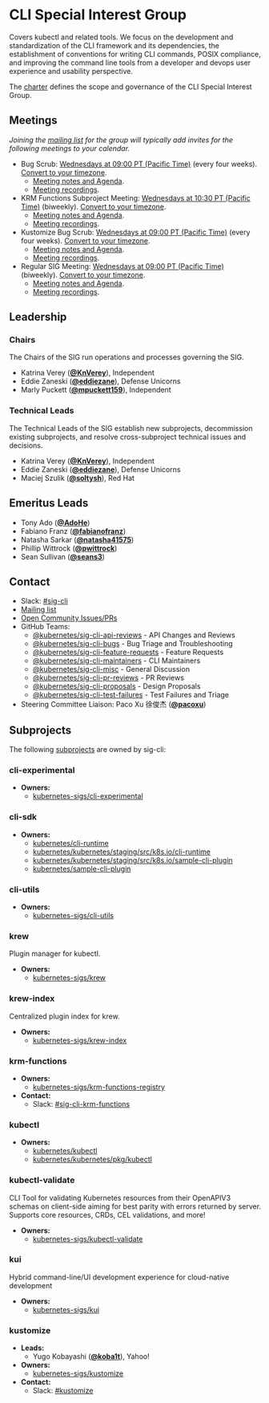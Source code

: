 <!---
This is an autogenerated file!

Please do not edit this file directly, but instead make changes to the
sigs.yaml file in the project root.

To understand how this file is generated, see https://git.k8s.io/community/generator/README.md
--->
# CLI Special Interest Group

Covers kubectl and related tools. We focus on the development and standardization of the CLI framework and its dependencies, the establishment of conventions for writing CLI commands, POSIX compliance, and improving the command line tools from a developer and devops user experience and usability perspective.

The [charter](charter.md) defines the scope and governance of the CLI Special Interest Group.

## Meetings
*Joining the [mailing list](https://groups.google.com/forum/#!forum/kubernetes-sig-cli) for the group will typically add invites for the following meetings to your calendar.*
* Bug Scrub: [Wednesdays at 09:00 PT (Pacific Time)](https://zoom.us/j/288426795?pwd=UDdoYnFyNjBiS1RHcXRxS1BCNy9wUT09) (every four weeks). [Convert to your timezone](http://www.thetimezoneconverter.com/?t=09:00&tz=PT%20%28Pacific%20Time%29).
  * [Meeting notes and Agenda](https://docs.google.com/document/d/1r0YElcXt6G5mOWxwZiXgGu_X6he3F--wKwg-9UBc29I/edit?usp=sharing).
  * [Meeting recordings](https://www.youtube.com/playlist?list=PL69nYSiGNLP28HaTzSlFe6RJVxpFmbUvF).
* KRM Functions Subproject Meeting: [Wednesdays at 10:30 PT (Pacific Time)](https://zoom.us/j/288426795?pwd=UDdoYnFyNjBiS1RHcXRxS1BCNy9wUT09) (biweekly). [Convert to your timezone](http://www.thetimezoneconverter.com/?t=10:30&tz=PT%20%28Pacific%20Time%29).
  * [Meeting notes and Agenda](https://docs.google.com/document/d/1x80l4i88F27zSCxSjlhvwFdH6jQAHou1k1ibuXrDTaw/edit).
  * [Meeting recordings](https://www.youtube.com/playlist?list=PL69nYSiGNLP28HaTzSlFe6RJVxpFmbUvF).
* Kustomize Bug Scrub: [Wednesdays at 09:00 PT (Pacific Time)](https://zoom.us/j/288426795?pwd=UDdoYnFyNjBiS1RHcXRxS1BCNy9wUT09) (every four weeks). [Convert to your timezone](http://www.thetimezoneconverter.com/?t=09:00&tz=PT%20%28Pacific%20Time%29).
  * [Meeting notes and Agenda](https://docs.google.com/document/d/1r0YElcXt6G5mOWxwZiXgGu_X6he3F--wKwg-9UBc29I/edit?usp=sharing).
  * [Meeting recordings](https://www.youtube.com/playlist?list=PL69nYSiGNLP28HaTzSlFe6RJVxpFmbUvF).
* Regular SIG Meeting: [Wednesdays at 09:00 PT (Pacific Time)](https://zoom.us/j/288426795?pwd=UDdoYnFyNjBiS1RHcXRxS1BCNy9wUT09) (biweekly). [Convert to your timezone](http://www.thetimezoneconverter.com/?t=09:00&tz=PT%20%28Pacific%20Time%29).
  * [Meeting notes and Agenda](https://docs.google.com/document/d/1r0YElcXt6G5mOWxwZiXgGu_X6he3F--wKwg-9UBc29I/edit?usp=sharing).
  * [Meeting recordings](https://www.youtube.com/playlist?list=PL69nYSiGNLP28HaTzSlFe6RJVxpFmbUvF).

## Leadership

### Chairs
The Chairs of the SIG run operations and processes governing the SIG.

* Katrina Verey (**[@KnVerey](https://github.com/KnVerey)**), Independent
* Eddie Zaneski (**[@eddiezane](https://github.com/eddiezane)**), Defense Unicorns
* Marly Puckett (**[@mpuckett159](https://github.com/mpuckett159)**), Independent

### Technical Leads
The Technical Leads of the SIG establish new subprojects, decommission existing
subprojects, and resolve cross-subproject technical issues and decisions.

* Katrina Verey (**[@KnVerey](https://github.com/KnVerey)**), Independent
* Eddie Zaneski (**[@eddiezane](https://github.com/eddiezane)**), Defense Unicorns
* Maciej Szulik (**[@soltysh](https://github.com/soltysh)**), Red Hat

## Emeritus Leads

* Tony Ado (**[@AdoHe](https://github.com/AdoHe)**)
* Fabiano Franz (**[@fabianofranz](https://github.com/fabianofranz)**)
* Natasha Sarkar (**[@natasha41575](https://github.com/natasha41575)**)
* Phillip Wittrock (**[@pwittrock](https://github.com/pwittrock)**)
* Sean Sullivan (**[@seans3](https://github.com/seans3)**)

## Contact
- Slack: [#sig-cli](https://kubernetes.slack.com/messages/sig-cli)
- [Mailing list](https://groups.google.com/forum/#!forum/kubernetes-sig-cli)
- [Open Community Issues/PRs](https://github.com/kubernetes/community/labels/sig%2Fcli)
- GitHub Teams:
    - [@kubernetes/sig-cli-api-reviews](https://github.com/orgs/kubernetes/teams/sig-cli-api-reviews) - API Changes and Reviews
    - [@kubernetes/sig-cli-bugs](https://github.com/orgs/kubernetes/teams/sig-cli-bugs) - Bug Triage and Troubleshooting
    - [@kubernetes/sig-cli-feature-requests](https://github.com/orgs/kubernetes/teams/sig-cli-feature-requests) - Feature Requests
    - [@kubernetes/sig-cli-maintainers](https://github.com/orgs/kubernetes/teams/sig-cli-maintainers) - CLI Maintainers
    - [@kubernetes/sig-cli-misc](https://github.com/orgs/kubernetes/teams/sig-cli-misc) - General Discussion
    - [@kubernetes/sig-cli-pr-reviews](https://github.com/orgs/kubernetes/teams/sig-cli-pr-reviews) - PR Reviews
    - [@kubernetes/sig-cli-proposals](https://github.com/orgs/kubernetes/teams/sig-cli-proposals) - Design Proposals
    - [@kubernetes/sig-cli-test-failures](https://github.com/orgs/kubernetes/teams/sig-cli-test-failures) - Test Failures and Triage
- Steering Committee Liaison: Paco Xu 徐俊杰 (**[@pacoxu](https://github.com/pacoxu)**)

## Subprojects

The following [subprojects][subproject-definition] are owned by sig-cli:
### cli-experimental
- **Owners:**
  - [kubernetes-sigs/cli-experimental](https://github.com/kubernetes-sigs/cli-experimental/blob/master/OWNERS)
### cli-sdk
- **Owners:**
  - [kubernetes/cli-runtime](https://github.com/kubernetes/cli-runtime/blob/master/OWNERS)
  - [kubernetes/kubernetes/staging/src/k8s.io/cli-runtime](https://github.com/kubernetes/kubernetes/blob/master/staging/src/k8s.io/cli-runtime/OWNERS)
  - [kubernetes/kubernetes/staging/src/k8s.io/sample-cli-plugin](https://github.com/kubernetes/kubernetes/blob/master/staging/src/k8s.io/sample-cli-plugin/OWNERS)
  - [kubernetes/sample-cli-plugin](https://github.com/kubernetes/sample-cli-plugin/blob/master/OWNERS)
### cli-utils
- **Owners:**
  - [kubernetes-sigs/cli-utils](https://github.com/kubernetes-sigs/cli-utils/blob/master/OWNERS)
### krew
Plugin manager for kubectl.
- **Owners:**
  - [kubernetes-sigs/krew](https://github.com/kubernetes-sigs/krew/blob/master/OWNERS)
### krew-index
Centralized plugin index for krew.
- **Owners:**
  - [kubernetes-sigs/krew-index](https://github.com/kubernetes-sigs/krew-index/blob/master/OWNERS)
### krm-functions
- **Owners:**
  - [kubernetes-sigs/krm-functions-registry](https://github.com/kubernetes-sigs/krm-functions-registry/blob/main/OWNERS)
- **Contact:**
  - Slack: [#sig-cli-krm-functions](https://kubernetes.slack.com/messages/sig-cli-krm-functions)
### kubectl
- **Owners:**
  - [kubernetes/kubectl](https://github.com/kubernetes/kubectl/blob/master/OWNERS)
  - [kubernetes/kubernetes/pkg/kubectl](https://github.com/kubernetes/kubernetes/blob/master/pkg/kubectl/OWNERS)
### kubectl-validate
CLI Tool for validating Kubernetes resources from their OpenAPIV3
schemas on client-side aiming for best parity with errors returned
by server. Supports core resources, CRDs, CEL validations, and more!
- **Owners:**
  - [kubernetes-sigs/kubectl-validate](https://github.com/kubernetes-sigs/kubectl-validate/blob/main/OWNERS)
### kui
Hybrid command-line/UI development experience for cloud-native development
- **Owners:**
  - [kubernetes-sigs/kui](https://github.com/kubernetes-sigs/kui/blob/master/OWNERS)
### kustomize
- **Leads:**
  - Yugo Kobayashi (**[@koba1t](https://github.com/koba1t)**), Yahoo!
- **Owners:**
  - [kubernetes-sigs/kustomize](https://github.com/kubernetes-sigs/kustomize/blob/master/OWNERS)
- **Contact:**
  - Slack: [#kustomize](https://kubernetes.slack.com/messages/kustomize)

[subproject-definition]: https://github.com/kubernetes/community/blob/master/governance.md#subprojects
[working-group-definition]: https://github.com/kubernetes/community/blob/master/governance.md#working-groups
<!-- BEGIN CUSTOM CONTENT -->

<!-- END CUSTOM CONTENT -->
